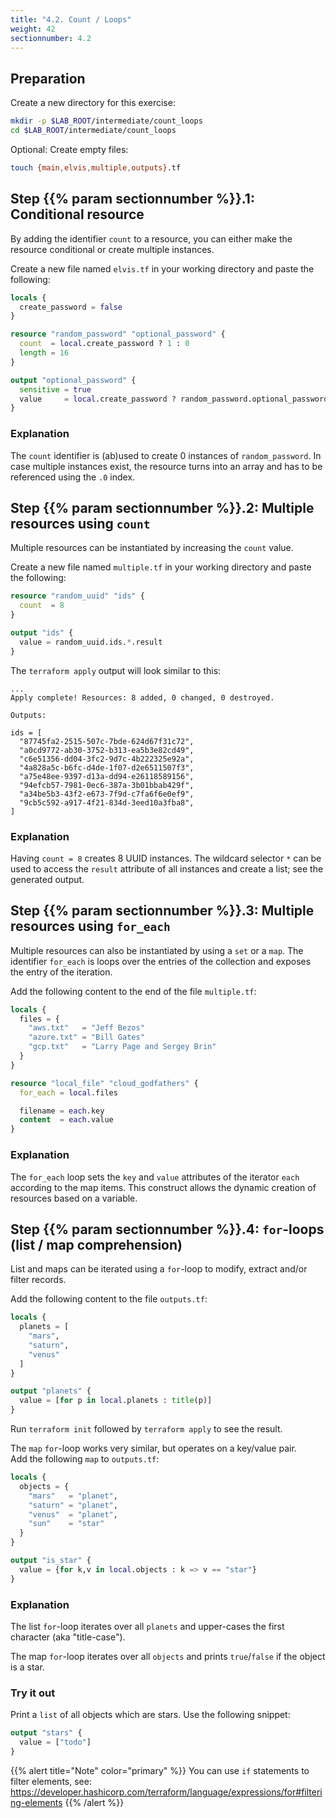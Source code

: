 ```yaml
---
title: "4.2. Count / Loops"
weight: 42
sectionnumber: 4.2
---
```



## Preparation

Create a new directory for this exercise:

```bash
mkdir -p $LAB_ROOT/intermediate/count_loops
cd $LAB_ROOT/intermediate/count_loops
```

Optional: Create empty files:

```bash
touch {main,elvis,multiple,outputs}.tf
```


## Step {{% param sectionnumber %}}.1: Conditional resource

By adding the identifier `count` to a resource, you can either make the resource conditional or
create multiple instances.

Create a new file named `elvis.tf` in your working directory and paste the following:

```terraform
locals {
  create_password = false
}

resource "random_password" "optional_password" {
  count  = local.create_password ? 1 : 0
  length = 16
}

output "optional_password" {
  sensitive = true
  value     = local.create_password ? random_password.optional_password.0.result : null
}
```


### Explanation

The `count` identifier is (ab)used to create 0 instances of `random_password`. In case multiple instances exist, the
resource turns into an array and has to be referenced using the `.0` index.


## Step {{% param sectionnumber %}}.2: Multiple resources using `count`

Multiple resources can be instantiated by increasing the `count` value.

Create a new file named `multiple.tf` in your working directory and paste the following:

```terraform
resource "random_uuid" "ids" {
  count  = 8
}

output "ids" {
  value = random_uuid.ids.*.result
}
```

The `terraform apply` output will look similar to this:
```text
...
Apply complete! Resources: 8 added, 0 changed, 0 destroyed.

Outputs:

ids = [
  "87745fa2-2515-507c-7bde-624d67f31c72",
  "a0cd9772-ab30-3752-b313-ea5b3e82cd49",
  "c6e51356-dd04-3fc2-9d7c-4b222325e92a",
  "4a828a5c-b6fc-d4de-1f07-d2e6511507f3",
  "a75e48ee-9397-d13a-dd94-e26118589156",
  "94efcb57-7981-0ec6-387a-3b01bbab429f",
  "a34be5b3-43f2-e673-7f9d-c7fa6f6e0ef9",
  "9cb5c592-a917-4f21-834d-3eed10a3fba8",
]
```


### Explanation

Having `count = 8` creates 8 UUID instances. The wildcard selector `*` can be used to access the `result` attribute
of all instances and create a list; see the generated output.


## Step {{% param sectionnumber %}}.3: Multiple resources using `for_each`

Multiple resources can also be instantiated by using a `set` or a `map`. The identifier `for_each` is loops over
the entries of the collection and exposes the entry of the iteration.

Add the following content to the end of the file `multiple.tf`:

```terraform
locals {
  files = {
    "aws.txt"   = "Jeff Bezos"
    "azure.txt" = "Bill Gates"
    "gcp.txt"   = "Larry Page and Sergey Brin"
  }
}

resource "local_file" "cloud_godfathers" {
  for_each = local.files

  filename = each.key
  content  = each.value
}
```


### Explanation

The `for_each` loop sets the `key` and `value` attributes of the iterator `each` according to the map items.
This construct allows the dynamic creation of resources based on a variable.


## Step {{% param sectionnumber %}}.4: `for`-loops (list / map comprehension)

List and maps can be iterated using a `for`-loop to modify, extract and/or filter records.

Add the following content to the file `outputs.tf`:

```terraform
locals {
  planets = [
    "mars",
    "saturn",
    "venus"
  ]
}

output "planets" {
  value = [for p in local.planets : title(p)]
}
```

Run `terraform init` followed by `terraform apply` to see the result.

The `map` `for`-loop works very similar, but operates on a key/value pair.  
Add the following `map` to `outputs.tf`:

```terraform
locals {
  objects = {
    "mars"   = "planet",
    "saturn" = "planet",
    "venus"  = "planet",
    "sun"    = "star" 
  }
}

output "is_star" {
  value = {for k,v in local.objects : k => v == "star"}
}
```


### Explanation

The list `for`-loop iterates over all `planets` and upper-cases the first character (aka "title-case").

The map `for`-loop iterates over all `objects` and prints `true`/`false` if the object is a star.


### Try it out

Print a `list` of all objects which are stars. Use the following snippet:

```terraform
output "stars" {
  value = ["todo"]
}
```

{{% alert title="Note" color="primary" %}}
You can use `if` statements to filter elements, see:
https://developer.hashicorp.com/terraform/language/expressions/for#filtering-elements
{{% /alert %}}
